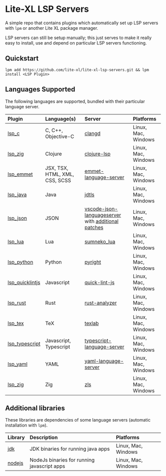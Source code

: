 # Lite-XL LSP Servers

A simple repo that contains plugins which automatically set up LSP servers with `lpm` or another
Lite XL package manager.

LSP servers can still be setup manually; this just serves to make it really easy to install, use
and depend on particular LSP servers functioning.

## Quickstart

```
lpm add https://github.com/lite-xl/lite-xl-lsp-servers.git && lpm install <LSP Plugin>
```

## Languages Supported

The following languages are supported, bundled with their particular language server.

| Plugin                                                       | Language(s)                    | Server                                                                                                                                                                             | Platforms
| :----------------------------------------------------------- | :----------------------------- | :--------------------------------------------------------------------------------------------------------------------------------------------------------------------------------- | :------------------
| [lsp_c](/plugins/lsp_c.lua?raw=1)                            | C, C++, Objective-C            | [clangd](https://github.com/clangd/clangd)                                                                                                                                         | Linux, Mac, Windows
| [lsp_zig](/plugins/lsp_clojure.lua?raw=1)                        | Clojure                            | [clojure-lsp](https://clojure-lsp.io/)                                                                                                                                             | Linux, Mac, Windows
| [lsp_emmet](/plugins/lsp_emmet.lua?raw=1)                    | JSX, TSX, HTML, XML, CSS, SCSS | [emmet-language-server](https://github.com/olrtg/emmet-language-server)                                                                                                            | Linux, Mac, Windows
| [lsp_java](/plugins/lsp_java.lua?raw=1)                      | Java                           | [jdtls](https://github.com/eclipse-jdtls/eclipse.jdt.ls)                                                                                                                           | Linux, Mac, Windows
| [lsp_json](/plugins/lsp_json.lua?raw=1)                      | JSON                           | [vscode-json-languageserver](https://github.com/microsoft/vscode/tree/main/extensions/json-language-features/server) with [additional patches](patches/vscode-json-languageserver) | Linux, Mac, Windows
| [lsp_lua](/plugins/lsp_lua.lua?raw=1)                        | Lua                            | [sumneko_lua](https://github.com/sumneko/lua-language-server)                                                                                                                      | Linux, Mac, Windows
| [lsp_python](/plugins/lsp_python.lua?raw=1)                  | Python                         | [pyright](https://github.com/Microsoft/pyright)                                                                                                                                    | Linux, Mac, Windows
| [lsp_quicklintjs](/plugins/lsp_quicklintjs.lua?raw=1)        | Javascript                     | [quick-lint-js](https://quick-lint-js.com/)                                                                                                                                        | Linux, Mac, Windows
| [lsp_rust](/plugins/lsp_rust.lua?raw=1)                      | Rust                           | [rust-analyzer](https://github.com/rust-lang/rust-analyzer)                                                                                                                        | Linux, Mac, Windows
| [lsp_tex](/plugins/lsp_tex.lua?raw=1)                        | TeX                            | [texlab](https://github.com/latex-lsp/texlab)                                                                                                                                      | Linux, Mac, Windows
| [lsp_typescript](/plugins/lsp_typescript.lua?raw=1)          | Javascript, Typescript         | [typescript-language-server](https://github.com/typescript-language-server/typescript-language-server)                                                                             | Linux, Mac, Windows
| [lsp_yaml](/plugins/lsp_yaml.lua?raw=1)                      | YAML                           | [yaml-language-server](https://github.com/redhat-developer/yaml-language-server)                                                                                                   | Linux, Mac, Windows
| [lsp_zig](/plugins/lsp_zig.lua?raw=1)                        | Zig                            | [zls](https://github.com/zigtools/zls)                                                                                                                                             | Linux, Mac, Windows

## Additional libraries

These libraries are dependencies of some language servers (automatic installation with `lpm`).

| Library                                                      | Description                                 | Platforms
| :----------------------------------------------------------- | :------------------------------------------ | :------------------
| [jdk](/libraries/jdk.lua?raw=1)                              | JDK binaries for running java apps          | Linux, Mac, Windows
| [nodejs](/libraries/nodejs.lua?raw=1)                        | NodeJs binaries for running javascript apps | Linux, Mac, Windows
